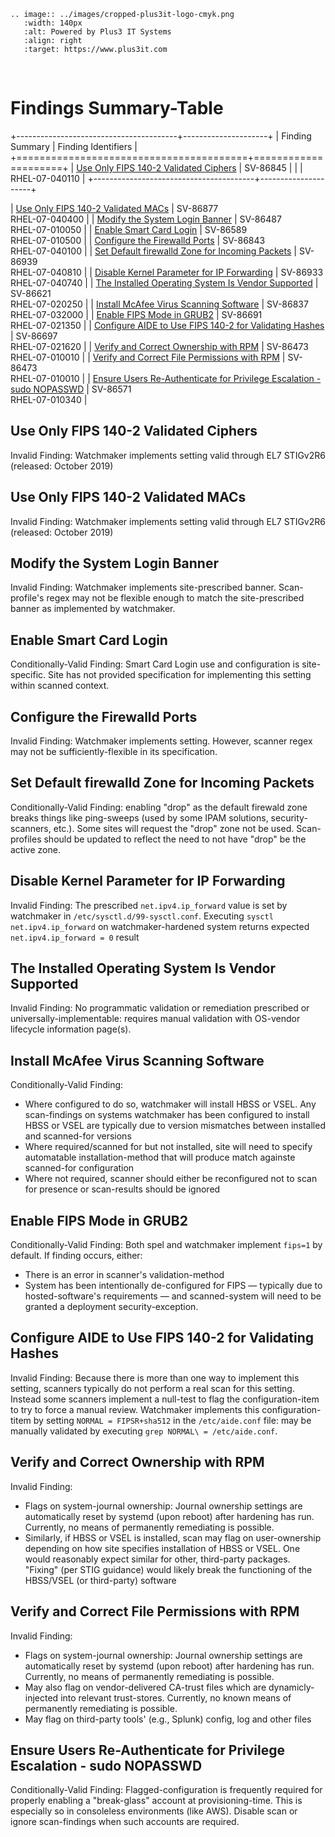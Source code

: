 ```eval_rst
.. image:: ../images/cropped-plus3it-logo-cmyk.png
   :width: 140px
   :alt: Powered by Plus3 IT Systems
   :align: right
   :target: https://www.plus3it.com
```
<br>

# Findings Summary-Table

+----------------------------------------+---------------------+
| Finding Summary                        | Finding Identifiers |
+========================================+=====================+
| [Use Only FIPS 140-2 Validated Ciphers](#use-only-fips-140-2-validated-ciphers) | SV-86845 |
|                                        | RHEL-07-040110      |
+----------------------------------------+---------------------+

| [Use Only FIPS 140-2 Validated MACs](#use-only-fips-140-2-validated-macs) | SV-86877<br/>RHEL-07-040400 |
| [Modify the System Login Banner](#modify-the-system-login-banner) | SV-86487<br/>RHEL-07-010050 |
| [Enable Smart Card Login](#enable-smart-card-login) | SV-86589<br/>RHEL-07-010500 |
| [Configure the Firewalld Ports](#configure-the-firewalld-ports) | SV-86843<br/>RHEL-07-040100 |
| [Set Default firewalld Zone for Incoming Packets](#set-default-firewalld-zone-for-incoming-packets) | SV-86939<br/>RHEL-07-040810 |
| [Disable Kernel Parameter for IP Forwarding](#disable-kernel-parameter-for-ip-forwarding) | SV-86933<br/>RHEL-07-040740 |
| [The Installed Operating System Is Vendor Supported](#the-installed-operating-system-is-vendor-supported) | SV-86621<br/>RHEL-07-020250 |
| [Install McAfee Virus Scanning Software](#install-mcafee-virus-scanning-software) | SV-86837<br/>RHEL-07-032000 |
| [Enable FIPS Mode in GRUB2](#enable-fips-mode-in-grub2) | SV-86691<br/>RHEL-07-021350 |
| [Configure AIDE to Use FIPS 140-2 for Validating Hashes](#configure-aide-to-use-fips-140-2-for-validating-hashes) | SV-86697<br/>RHEL-07-021620 |
| [Verify and Correct Ownership with RPM](#verify-and-correct-ownership-with-rpm) | SV-86473<br/>RHEL-07-010010 |
| [Verify and Correct File Permissions with RPM](#verify-and-correct-file-permissions-with-rpm) | SV-86473<br/>RHEL-07-010010 |
| [Ensure Users Re-Authenticate for Privilege Escalation - sudo NOPASSWD](#ensure-users-re-authenticate-for-privilege-escalation---sudo-nopasswd) | SV-86571<br/>RHEL-07-010340 |

## Use Only FIPS 140-2 Validated Ciphers

Invalid Finding: Watchmaker implements setting valid through EL7 STIGv2R6 (released: October 2019)

## Use Only FIPS 140-2 Validated MACs 

Invalid Finding:  Watchmaker implements setting valid through EL7 STIGv2R6 (released: October 2019)

## Modify the System Login Banner

Invalid Finding: Watchmaker implements site-prescribed banner. Scan-profile's regex may not be flexible enough to match the site-prescribed banner as implemented by watchmaker.

## Enable Smart Card Login

Conditionally-Valid Finding: Smart Card Login use and configuration is site-specific. Site has not provided specification for implementing this setting within scanned context.

## Configure the Firewalld Ports

Invalid Finding: Watchmaker implements setting. However, scanner regex may not be sufficiently-flexible in its specification.

## Set Default firewalld Zone for Incoming Packets

Conditionally-Valid Finding: enabling "drop" as the default firewald zone breaks things like ping-sweeps (used by some IPAM solutions, security-scanners, etc.). Some sites will request the "drop" zone not be used. Scan-profiles should be updated to reflect the need to not have "drop" be the active zone.

## Disable Kernel Parameter for IP Forwarding

Invalid Finding: The prescribed `net.ipv4.ip_forward` value is set by watchmaker in `/etc/sysctl.d/99-sysctl.conf`. Executing `sysctl net.ipv4.ip_forward` on watchmaker-hardened system returns expected `net.ipv4.ip_forward = 0` result

## The Installed Operating System Is Vendor Supported

Invalid Finding: No programmatic validation or remediation prescribed or universally-implementable: requires manual validation with OS-vendor lifecycle information page(s). 

## Install McAfee Virus Scanning Software

Conditionally-Valid Finding: 

* Where configured to do so, watchmaker will install HBSS or VSEL. Any scan-findings on systems watchmaker has been configured to install HBSS or VSEL are typically due to version mismatches between installed and scanned-for versions
* Where required/scanned for but not installed, site will need to specify automatable installation-method that will produce match againste scanned-for configuration
* Where not required, scanner should either be reconfigured not to scan for presence or scan-results should be ignored

## Enable FIPS Mode in GRUB2

Conditionally-Valid Finding: Both spel and watchmaker implement `fips=1` by default. If finding occurs, either:

* There is an error in scanner's validation-method
* System has been intentionally de-configured for FIPS &mdash; typically due to hosted-software's requirements &mdash; and scanned-system will need to be granted a deployment security-exception.

## Configure AIDE to Use FIPS 140-2 for Validating Hashes

Invalid Finding: Because there is more than one way to implement this setting, scanners typically do not perform a real scan for this setting. Instead some scanners implement a null-test to flag the configuration-item to try to force a manual review. Watchmaker implements this configuration-titem by setting `NORMAL = FIPSR+sha512` in the `/etc/aide.conf` file: may be manually validated by executing `grep NORMAL\ = /etc/aide.conf`.

## Verify and Correct Ownership with RPM

Invalid Finding:

* Flags on system-journal ownership: Journal ownership settings are automatically reset by systemd (upon reboot) after hardening has run. Currently, no means of permanently remediating is possible.
* Similarly, if HBSS or VSEL is installed, scan may flag on user-ownership depending on how site specifies installation of HBSS or VSEL. One would reasonably expect similar for other, third-party packages.  "Fixing" (per STIG guidance) would likely break the functioning of the HBSS/VSEL (or third-party) software

## Verify and Correct File Permissions with RPM

Invalid Finding:

* Flags on system-journal ownership: Journal ownership settings are automatically reset by systemd (upon reboot) after hardening has run. Currently, no means of permanently remediating is possible.
* May also flag on vendor-delivered CA-trust files which are dynamicly-injected into relevant trust-stores. Currently, no known means of permanently remediating is possible.
* May flag on third-party tools' (e.g., Splunk) config, log and other files

## Ensure Users Re-Authenticate for Privilege Escalation - sudo NOPASSWD

Conditionally-Valid Finding: Flagged-configuration is frequently required for properly enabling a "break-glass" account at provisioning-time. This is especially so in consoleless environments (like AWS). Disable scan or ignore scan-findings when such accounts are required.
